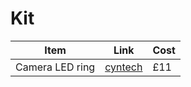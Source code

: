 # Kit

|Item|Link|Cost|
|----|----|----|
|Camera LED ring|[cyntech](https://shop.cyntech.co.uk/products/lisiparoi-led-light-ring-for-raspberry-pi-camera?variant=1312264744)|£11|